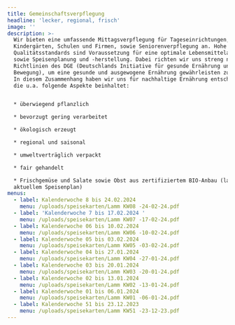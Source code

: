 ```yaml
---
title: Gemeinschaftsverpflegung
headline: 'lecker, regional, frisch'
image: ''
description: >-
  Wir bieten eine umfassende Mittagsverpflegung für Tageseinrichtungen,
  Kindergärten, Schulen und Firmen, sowie Seniorenverpflegung an. Hohe
  Qualitätsstandards sind Voraussetzung für eine optimale Lebensmittelauswahl
  sowie Speisenplanung und -herstellung. Dabei richten wir uns streng nach den
  Richtlinien des DGE (Deutschlands Initiative für gesunde Ernährung und mehr
  Bewegung), um eine gesunde und ausgewogene Ernährung gewährleisten zu können.
  In diesem Zusammenhang haben wir uns für nachhaltige Ernährung entschieden,
  die u.a. folgende Aspekte beinhaltet:


  * überwiegend pflanzlich

  * bevorzugt gering verarbeitet

  * ökologisch erzeugt

  * regional und saisonal

  * umweltverträglich verpackt

  * fair gehandelt

  * Frischgemüse und Salate sowie Obst aus zertifiziertem BIO-Anbau (laut
  aktuellem Speisenplan)
menus:
  - label: Kalenderwoche 8 bis 24.02.2024
    menu: /uploads/speisekarten/Lamm KW08 -24-02-24.pdf
  - label: 'Kalenderwoche 7 bis 17.02.2024 '
    menu: /uploads/speisekarten/Lamm KW07 -17-02-24.pdf
  - label: Kalenderwoche 06 bis 10.02.2024
    menu: /uploads/speisekarten/Lamm KW06 -10-02-24.pdf
  - label: Kalenderwoche 05 bis 03.02.2024
    menu: /uploads/speisekarten/Lamm KW05 -03-02-24.pdf
  - label: Kalenderwoche 04 bis 27.01.2024
    menu: /uploads/speisekarten/Lamm KW04 -27-01-24.pdf
  - label: Kalenderwoche 03 bis 20.01.2024
    menu: /uploads/speisekarten/Lamm KW03 -20-01-24.pdf
  - label: Kalenderwoche 02 bis 13.01.2024
    menu: /uploads/speisekarten/Lamm KW02 -13-01-24.pdf
  - label: Kalenderwoche 01 bis 06.01.2024
    menu: /uploads/speisekarten/Lamm KW01 -06-01-24.pdf
  - label: Kalenderwoche 51 bis 23.12.2023
    menu: /uploads/speisekarten/Lamm KW51 -23-12-23.pdf
---
```


